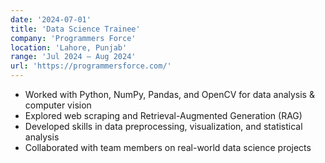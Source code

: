 ```yaml
---
date: '2024-07-01'
title: 'Data Science Trainee'
company: 'Programmers Force'
location: 'Lahore, Punjab'
range: 'Jul 2024 – Aug 2024'
url: 'https://programmersforce.com/'
---
```


- Worked with Python, NumPy, Pandas, and OpenCV for data analysis & computer vision
- Explored web scraping and Retrieval-Augmented Generation (RAG)
- Developed skills in data preprocessing, visualization, and statistical analysis
- Collaborated with team members on real-world data science projects
